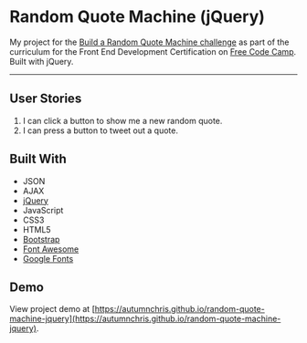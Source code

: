 # Random Quote Machine (jQuery)

My project for the [Build a Random Quote Machine challenge](https://www.freecodecamp.org/challenges/build-a-random-quote-machine) as part of the curriculum for the Front End Development Certification on [Free Code Camp](https://www.freecodecamp.org). Built with jQuery.

---

## User Stories
1. I can click a button to show me a new random quote.
2. I can press a button to tweet out a quote.

## Built With
* JSON
* AJAX
* [jQuery](https://jquery.com)
* JavaScript
* CSS3
* HTML5
* [Bootstrap](https://getbootstrap.com)
* [Font Awesome](https://fontawesome.com)
* [Google Fonts](https://fonts.google.com)

## Demo

View project demo at [https://autumnchris.github.io/random-quote-machine-jquery](https://autumnchris.github.io/random-quote-machine-jquery).
